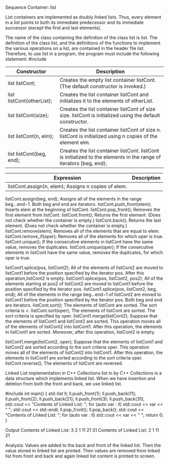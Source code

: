 Sequence Container: list

List containers are implemented
as doubly linked lists. Thus, every element in a list points to both its immediate
predecessor and its immediate successor (except the first and last elements).

The name of the class containing the definition of the class list is list. The
definition of the class list, and the definitions of the functions to implement the
various operations on a list, are contained in the header file list. Therefore, to use
list in a program, the program must include the following statement:
#include <list>

| Constructor | Description |
|-------------|-------------|
| list<elementType> listCont; | Creates the empty list container listCont. (The default constructor is invoked.) |
| list<elementType> listCont(otherList); | Creates the list container listCont and initializes it to the elements of otherList. |
| list<elementType> listCont(size); | Creates the list container listCont of size size. listCont is initialized using the default constructor.|
| list<elementType> listCont(n, elm); | Creates the list container listCont of size n. listCont is initialized using n copies of the element elm. |
| list<elementType> listCont(beg, end); | Creates the list container listCont. listCont is initialized to the elements in the range of iterators [beg, end); |

| Expression  | Description |
|-------------|-------------|
| listCont.assign(n, elem); Assigns n copies of elem.
listCont.assign(beg, end);
Assigns all of the elements in the
range beg...end−1. Both
beg and end are iterators.
listCont.push_front(elem); Inserts elem at the beginning of
listCont.
listCont.pop_front(); Removes the first element from
listCont.
listCont.front(); Returns the first element. (Does not
check whether the container is empty.)
listCont.back();
Returns the last element. (Does
not check whether the container
is empty.)
listCont.remove(elem); Removes all of the elements that
are equal to elem.
listCont.remove_if(oper); Removes all of the elements for
which oper is true.
listCont.unique();
If the consecutive elements in
listCont have the same
value, removes the duplicates.
listCont.unique(oper);
If the consecutive elements in
listCont have the same
value, removes the duplicates, for
which oper is true.

listCont1.splice(pos, listCont2);
All of the elements of
listCont2 are moved to
listCont1 before the position
specified by the iterator pos. After
this operation,listCont2 is
empty.
listCont1.splice(pos, listCont2, pos2);
All of the elements starting at
pos2 of listCont2 are
moved to listCont1 before
the position specified by the
iterator pos.
listCont1.splice(pos, listCont2,
beg, end);
All of the elements in the
range beg...end−1 of
listCont2 are moved
to listCont1 before the
position specified by the iterator
pos. Both beg and end are
iterators.
listCont.sort(); The elements of listCont are
sorted. The sort criteria is <.
listCont.sort(oper);
The elements of listCont are
sorted.
The sort criteria is specified by
oper.
listCont1.merge(listCont2);
Suppose that the elements
of listCont1 and
listCont2 are sorted.
This operation moves all of the
elements of listCont2
into listCont1. After
this operation, the elements
in listCont1 are sorted.
Moreover, after this operation,
listCont2 is empty.

listCont1.merge(listCont2, oper);
Suppose that the elements
of listCont1 and
listCont2 are sorted
according to the sort criteria
oper. This operation moves all
of the elements of listCont2
into listCont1. After
this operation, the elements
in listCont1 are sorted
according to the sort criteria oper.
listCont.reverse(); The elements of listCont are
reversed.


Linked List implementation in C++ Collections list<E> in by C++ Collections is a data structure which implements linked list.
When we have insertion and deletion from both the front and back, we use linked list.

#include <list>
int main()
{
  std::list<int> ll;
  ll.push_front(1);
  ll.push_back(11);
  ll.push_front(2);
  ll.push_back(21);
  ll.push_front(3);
  ll.push_back(31);
  std::cout << "Contents of Linked List: ";
  for (auto var : ll)
  std::cout << var << " ";
  std::cout << std::endl;
  ll.pop_front();
  ll.pop_back();
  std::cout << "Contents of Linked List: “;
  for (auto var : ll)
  std::cout << var << " ";
  return 0;
}

Output
Contents of Linked List: 3 2 1 11 21 31
Contents of Linked List: 2 1 11 21

Analysis:
Values are added to the back and front of the linked list. Then the value stored in linked list are printed. Then values are removed from linked list from front and back and again linked list content is printed to screen.
